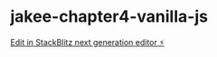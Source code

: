 # jakee-chapter4-vanilla-js

[Edit in StackBlitz next generation editor ⚡️](https://stackblitz.com/~/github.com/box-7/jakee-chapter4-vanilla-js)